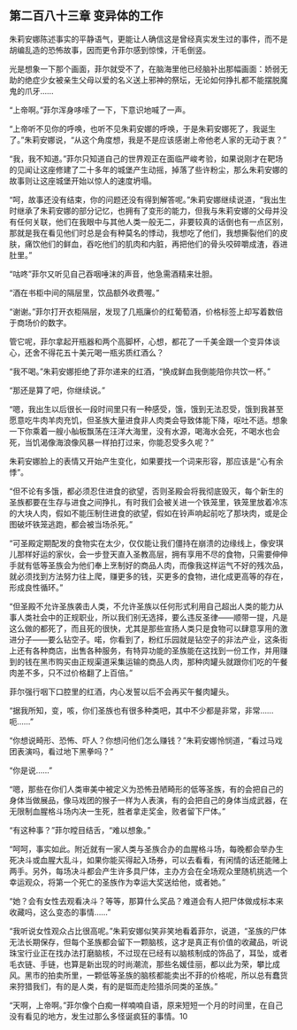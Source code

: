 ## 第二百八十三章 变异体的工作
朱莉安娜陈述事实的平静语气，更能让人确信这是曾经真实发生过的事件，而不是胡编乱造的恐怖故事，因而更令菲尔感到惊悚，汗毛倒竖。

光是想象一下那个画面，菲尔就受不了，在脑海里他已经脑补出那幅画面：娇弱无助的绝症少女被亲生父母以爱的名义送上邪神的祭坛，无论如何挣扎都不能摆脱魔鬼的爪牙……

“上帝啊。”菲尔浑身哆嗦了一下，下意识地喊了一声。

“上帝听不见你的呼唤，也听不见朱莉安娜的呼唤，于是朱莉安娜死了，我诞生了。”朱莉安娜说，“从这个角度想，我是不是应该感谢上帝他老人家的无动于衷？”

“我，我不知道。”菲尔只知道自己的世界观正在面临严峻考验，如果说刚才在靶场的见闻让这座修建了二十多年的城堡产生动摇，掉落了些许粉尘，那么朱莉安娜的故事则让这座城堡开始以惊人的速度坍塌。

“呵，故事还没有结束，你的问题还没有得到解答呢。”朱莉安娜继续说道，“我出生时继承了朱莉安娜的部分记忆，也拥有了变形的能力，但我与朱莉安娜的父母并没有任何关联，他们在我眼中与其他人类一般无二，非要较真的话倒也有一点区别，那就是我在看见他们时总是会有种莫名的悸动，我想吃了他们，我想撕裂他们的皮肤，痛饮他们的鲜血，吞吃他们的肌肉和内脏，再把他们的骨头咬碎嚼成渣，吞进肚里。”

“咕咚”菲尔又听见自己吞咽唾沫的声音，他急需酒精来壮胆。

“酒在书柜中间的隔层里，饮品额外收费喔。”

“谢谢。”菲尔打开衣柜隔层，发现了几瓶廉价的红葡萄酒，价格标签上却写着数倍于商场价的数字。

管它呢，菲尔拿起开瓶器和两个高脚杯，心想，都花了一千美金跟一个变异体谈心，还舍不得花五十美元喝一瓶劣质红酒么？

“我不喝。”朱莉安娜拒绝了菲尔递来的红酒，“换成鲜血我倒能陪你共饮一杯。”

“那还是算了吧，你继续说。”

“嗯，我出生以后很长一段时间里只有一种感受，饿，饿到无法忍受，饿到我甚至愿意吃牛肉羊肉充饥，但圣族大量进食非人肉类会导致体能下降，呕吐不适。想象一下你乘着一艘小舢板飘荡在汪洋大海里，没有水源，喝海水会死，不喝水也会死，当饥渴像海浪像风暴一样拍打过来，你能忍受多久呢？”

朱莉安娜脸上的表情又开始产生变化，如果要找一个词来形容，那应该是“心有余悸”。

“但不论有多饿，都必须忍住进食的欲望，否则圣殿会将我彻底毁灭，每个新生的圣族都要在生存与进食之间挣扎，有时我们会被关进一个铁笼里，铁笼里放着冷冻的大块人肉，假如不能压制住进食的欲望，假如在铃声响起前吃了那块肉，或是企图破坏铁笼逃跑，都会被当场杀死。”

“可圣殿定期配发的食物实在太少，仅仅能让我们僵持在崩溃的边缘线上，像安琪儿那样好运的家伙，会一步登天直入圣教高层，拥有享用不尽的食物，只需要伸伸手就有低等圣族会为他们奉上烹制好的商品人肉，而像我这样运气不好的残次品，就必须找到方法努力往上爬，赚更多的钱，买更多的食物，进化成更高等的存在，形成良性循环。”

“但圣殿不允许圣族袭击人类，不允许圣族以任何形式利用自己超出人类的能力从事人类社会中的正规职业，所以我们别无选择，要么违反圣律——顺带一提，凡是这么做的都死了，而且死的很快，尤其是那些宣扬人类只是食物可以肆意享用的激进分子——要么钻空子。喏，你看到了，粉红乐园就是钻空子的非法产业，这条街上还有各种商店，出售各种服务，有特异功能的圣族能在这找到一份工作，并用赚到的钱在黑市购买由正规渠道采集运输的商品人肉，那种肉罐头就跟你们吃的午餐肉差不多，只不过价格翻了上百倍。”

菲尔强行咽下口腔里的红酒，内心发誓以后不会再买午餐肉罐头。

“据我所知，变，咳，你们圣族也有很多种类吧，其中不少都是非常，非常……呃……”

“你想说畸形、恐怖、吓人？你想问他们怎么赚钱？”朱莉安娜怜悯道，“看过马戏团表演吗，看过地下黑拳吗？”

“你是说……”

“嗯，那些在你们人类审美中被定义为恐怖丑陋畸形的低等圣族，有的会把自己的身体当做展品，像马戏团的猴子一样为人表演，有的会把自己的身体当成武器，在无限制血腥格斗场内决一生死，胜者拿走奖金，败者留下尸体。”

“有这种事？”菲尔瞠目结舌，“难以想象。”

“呵呵，事实如此。附近就有一家人类与圣族合办的血腥格斗场，每晚都会举办生死决斗或血腥大乱斗，如果你能买得起入场券，可以去看看，有闲情的话还能赌上两手。另外，每场决斗都会产生许多具尸体，主办方会在全场观众里随机挑选一个幸运观众，将第一个死亡的圣族作为幸运大奖送给他，或者她。”

“她？会有女性去观看决斗？等等，那算什么奖品？难道会有人把尸体做成标本来收藏吗，这么变态的事情……”

“我听说女性观众占比很高呢。”朱莉安娜似笑非笑地看着菲尔，说道，“圣族的尸体无法长期保存，但每个圣族都会留下一颗脑核，这才是真正有价值的收藏品，听说珠宝行业正在找办法打磨脑核，不过现在已经有以脑核制成的饰品了，耳坠，或者毛衣链、手链，也算是新出现的时尚潮流，那些名媛佳丽，都以此为荣，攀比成风。黑市的拍卖所里，一颗低等圣族的脑核都能卖出不菲的价格呢，所以总有蠢货来狩猎我们，有的是人类，有的是铤而走险猎杀同类的圣族。”

“天啊，上帝啊。”菲尔像个白痴一样喃喃自语，原来短短一个月的时间里，在自己没有看见的地方，发生过那么多怪诞疯狂的事情。10

